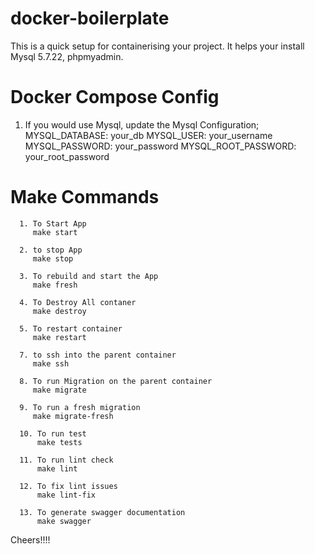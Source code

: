 # docker-boilerplate

This is a quick setup for containerising your project. It helps your install Mysql 5.7.22, phpmyadmin.

# Docker Compose Config

1. If you would use Mysql, update the Mysql Configuration;
   MYSQL_DATABASE: your_db
   MYSQL_USER: your_username
   MYSQL_PASSWORD: your_password
   MYSQL_ROOT_PASSWORD: your_root_password

# Make Commands

      1. To Start App
         make start

      2. to stop App
         make stop

      3. To rebuild and start the App
         make fresh

      4. To Destroy All contaner
         make destroy

      5. To restart container
         make restart

      7. to ssh into the parent container
         make ssh

      8. To run Migration on the parent container
         make migrate

      9. To run a fresh migration
         make migrate-fresh

      10. To run test
          make tests

      11. To run lint check
          make lint

      12. To fix lint issues
          make lint-fix

      13. To generate swagger documentation
          make swagger

Cheers!!!!
